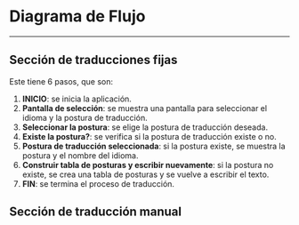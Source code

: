# Diagrama de Flujo

---
## Sección de traducciones fijas
Este tiene 6 pasos, que son:
1. **INICIO**: se inicia la aplicación. 
1. **Pantalla de selección**: se muestra una pantalla para seleccionar el idioma y la postura de traducción.
2. **Seleccionar la postura**: se elige la postura de traducción deseada.
3. **Existe la postura?**: se verifica si la postura de traducción existe o no.
4. **Postura de traducción seleccionada**: si la postura existe, se muestra la postura y el nombre del idioma.
5. **Construir tabla de posturas y escribir nuevamente**: si la postura no existe, se crea una tabla de posturas y se vuelve a escribir el texto.
6. **FIN**: se termina el proceso de traducción.

## Sección de traducción manual
